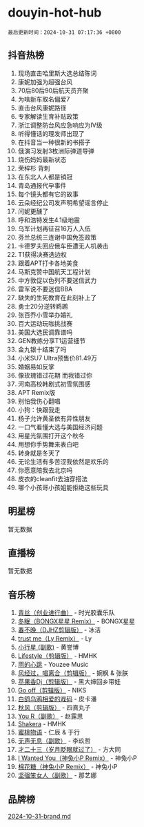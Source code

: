 # douyin-hot-hub

`最后更新时间：2024-10-31 07:17:36 +0800`

## 抖音热榜

1. 现场直击哈里斯大选总结陈词
1. 康妮加强为超强台风
1. 70后80后90后航天员齐聚
1. 为啥新车取名偏爱7
1. 直击台风康妮路径
1. 专家解读生育补贴政策
1. 浙江调整防台风应急响应为Ⅳ级
1. 听得懂话的理发师出现了
1. 在抖音当一种很新的书搭子
1. 俄演习发射3枚洲际弹道导弹
1. 烧伤妈妈最新状态
1. 荣梓杉 背刺
1. 在东北人人都是销冠
1. 青岛通报代孕事件
1. 每个镜头都有它的故事
1. 云朵经纪公司发声明希望谣言停止
1. 闫妮更醺了
1. 呼和浩特发生4.1级地震
1. 乌军计划再征召16万人入伍
1. 芬兰总统三连谢中国免签政策
1. 卡德罗夫回应俄车臣遭无人机袭击
1. T1获得决赛选边权
1. 跟着APT打卡各地美食
1. 马斯克赞中国航天工程计划
1. 中方敦促以色列不要迷信武力
1. 雷军说不要迷信BBA
1. 缺失的生死教育在此刻补上了
1. 勇士20分逆转鹈鹕
1. 张百乔小雪举办婚礼
1. 百大运动玩咖挑战赛
1. 美国大选民调靠谱吗
1. GEN教练分享T1运营细节
1. 金九银十结束了吗
1. 小米SU7 Ultra预售价81.49万
1. 婚姻易如反掌
1. 像玫瑰错过花期 而我错过你
1. 河南高校韩剧式初雪氛围感
1. APT Remix版
1. 别怕我伤心翻唱
1. 小狗：快跟我走
1. 杨子允许黄圣依有异性朋友
1. 一口气看懂大选与美国经济问题
1. 用星光氛围打开这个秋冬
1. 用想你手势舞来表白吧
1. 转身就是冬天了
1. 无论生活有多苦涩我依然是欢乐的
1. 你愿意陪我去北京吗
1. 皮衣的cleanfit去油穿搭法
1. 哪个小孩哥小孩姐能拒绝这些玩具

## 明星榜

暂无数据

## 直播榜

暂无数据

## 音乐榜

1. [青丝（创业进行曲）](https://sf5-hl-cdn-tos.douyinstatic.com/obj/tos-cn-ve-2774/ooYARJB5iBRNhCOkDsS3BAKW91CIMoQfwzwKLi) - 时光胶囊乐队
1. [冬眠（BONGX星星 Remix）](https://sf5-hl-cdn-tos.douyinstatic.com/obj/tos-cn-ve-2774/oMCfFFoE3LwQ7agAgOIG4ieExqkeAsxNBEkLdz) - BONGX星星
1. [春不晚（DJHZ剪辑版）](https://sf5-hl-cdn-tos.douyinstatic.com/obj/tos-cn-ve-2774/osEZa7YZ6wNo9QDABgfGFaCQKRQTNafsBJDnKt) - 冰洁
1. [trust me（Ly Remix）](https://sf5-hl-cdn-tos.douyinstatic.com/obj/tos-cn-ve-2774/oUo1M8fz5AfmMSExABQQKFE0eCMWgsiccfqrMA) - Ly
1. [小行星 (副歌)](https://sf3-cdn-tos.douyinstatic.com/obj/tos-cn-ve-2774/oArWEvgkJwVsB0KMIw6iBsAoHAciIjJqzWeTQr) - 黄誉博
1. [Lifestyle（剪辑版）](https://sf3-cdn-tos.douyinstatic.com/obj/tos-cn-ve-2774/owfqGgjwG3V5lCLaAIezFMeg3LtuKNBaZKgzPV) - HMHK
1. [雨的心跳](https://sf3-cdn-tos.douyinstatic.com/obj/tos-cn-ve-2774/o0vI5NZuiJgxWIQQFhXO0RTrsiIAsBSiMIECz) - Youzee Music
1. [风经过，唱离合（剪辑版）](https://sf5-hl-cdn-tos.douyinstatic.com/obj/tos-cn-ve-2774/okllg5DG2MmUF3aiiDfBZx6ZLvfwOTtbCEAHyI) - 婉枫 & 张朕
1. [苹果香Dj（剪辑版）](https://sf3-cdn-tos.douyinstatic.com/obj/tos-cn-ve-2774/oEeIEQbYGAOspCTRAIeYF4Ok8LgZ8NBaRe4ztR) - 黑大婶回乡带娃
1. [Go off（剪辑版）](https://sf5-hl-cdn-tos.douyinstatic.com/obj/tos-cn-ve-2774/oYLJZTCGnIQBt2BsMBCFksOEMnDQesCr2gfZ7N) - NIKS
1. [白鸽乌鸦相爱的戏码](https://sf5-hl-cdn-tos.douyinstatic.com/obj/tos-cn-ve-2774/oMVVEf6eDAOmFtNtCsEqKpIorBDM8Nkg6TZRqC) - 皮卡潘
1. [秋风（剪辑版）](https://sf3-cdn-tos.douyinstatic.com/obj/tos-cn-ve-2774/ocGaU84LfAfzMd2wbXdQFpCGhBiXg82JNMRRie) - 四熹丸子
1. [You R（副歌）](https://sf6-cdn-tos.douyinstatic.com/obj/tos-cn-ve-2774/oc0MZn9aEfLkCFLIxKQQcgBjS9mBBuDttYPfZ1) - 赵露思
1. [Shakera](https://sf5-hl-cdn-tos.douyinstatic.com/obj/tos-cn-ve-2774/ocKtEBgQ8FiQCBDf3nj9Z9gEGEQ4fAZDYEocLY) - HMHK
1. [蜜桃物语](https://sf5-hl-cdn-tos.douyinstatic.com/obj/tos-cn-ve-2774/oIhOSCZtIACtYU4XQkngiW9kCBfVD1Fz9IYeqL) - 仁辰 & 于行
1. [无声无息（副歌）](https://sf5-hl-cdn-tos.douyinstatic.com/obj/tos-cn-ve-2774/osmzBBdYMBoz2NHW7AYiZEErnITswCiYzuA3Nf) - 李玖哲
1. [才二十三（岁月眨眼就过了）](https://sf3-cdn-tos.douyinstatic.com/obj/tos-cn-ve-2774/oYAvkTrUXEBMWYUbL3nl8i01MJ5skiIZASC2H) - 方大同
1. [I Wanted You（神兔小P Remix）](https://sf6-cdn-tos.douyinstatic.com/obj/tos-cn-ve-2774/o4CAubmDQdZeEkstFnCvKIMDag8D2BSBOjfNuh) - 神兔小P
1. [棉花糖（神兔小P Remix）](https://sf5-hl-cdn-tos.douyinstatic.com/obj/tos-cn-ve-2774/o0pEDf1GaEfEYJ1FbgOAFCITQ1zeFD3kgBWGcG) - 神兔小P
1. [坚强笨女人（副歌）](https://sf5-hl-cdn-tos.douyinstatic.com/obj/tos-cn-ve-2774/ospNInQiZvGWyBVg5zkNsAMct5uJIg1CrZiPL) - 那艺娜

## 品牌榜

[2024-10-31-brand.md](2024-10-31-brand.md)
